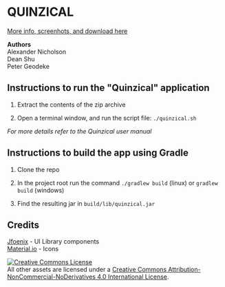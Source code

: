 # QUINZICAL

[More info, screenhots, and download here](https://alexn.me/projects/quinzical)

 **Authors**  
Alexander Nicholson  
Dean Shu  
Peter Geodeke  

## Instructions to run the "Quinzical" application

  1. Extract the contents of the zip archive

  2. Open a terminal window, and run the script file:
  `./quinzical.sh`

*For more details refer to the Quinzical user manual*

## Instructions to build the app using Gradle

1. Clone the repo

2. In the project root run the command `./gradlew build` (linux) or `gradlew build` (windows)

3. Find the resulting jar in `build/lib/quinzical.jar`

## Credits

[Jfoenix](http://jfoenix.com/) - UI Library components  
[Material.io](https://material.io/resources/icons/?style=baseline) - Icons

<a rel="license" href="http://creativecommons.org/licenses/by-nc-nd/4.0/"><img alt="Creative Commons License" style="border-width:0" src="https://i.creativecommons.org/l/by-nc-nd/4.0/88x31.png" /></a><br />All other assets are licensed under a <a rel="license" href="http://creativecommons.org/licenses/by-nc-nd/4.0/">Creative Commons Attribution-NonCommercial-NoDerivatives 4.0 International License</a>.
